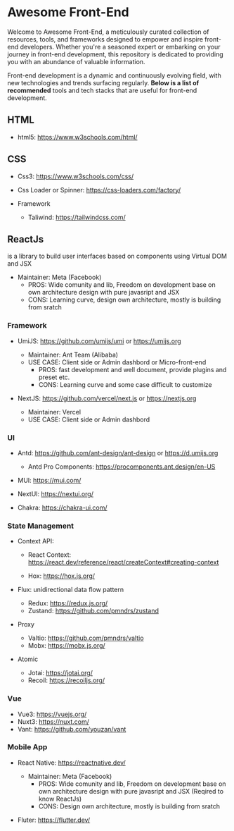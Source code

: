 # Awesome Front-End

Welcome to Awesome Front-End, a meticulously curated collection of resources, tools, and frameworks designed to empower and inspire front-end developers. Whether you're a seasoned expert or embarking on your journey in front-end development, this repository is dedicated to providing you with an abundance of valuable information.

Front-end development is a dynamic and continuously evolving field, with new technologies and trends surfacing regularly. **Below is a list of recommended** tools and tech stacks that are useful for front-end development.

## HTML
  - html5: https://www.w3schools.com/html/

## CSS
 - Css3: https://www.w3schools.com/css/
 - Css Loader or Spinner: https://css-loaders.com/factory/

 - Framework

   - Taliwind: https://tailwindcss.com/


## ReactJs
  is a library to build user interfaces based on components using Virtual DOM and JSX
- Maintainer: Meta (Facebook)
    - PROS: Wide comunity and lib, Freedom on development base on own architecture design with pure javasript and JSX
    - CONS: Learning curve, design own architecture, mostly is building from sratch

### Framework
- UmiJS: https://github.com/umijs/umi or https://umijs.org
  - Maintainer: Ant Team (Alibaba) 
  - USE CASE: Client side or Admin dashbord or Micro-front-end
    - PROS: fast development and well document, provide plugins and preset etc.
    - CONS: Learning curve and some case difficult to customize

- NextJS: https://github.com/vercel/next.js or https://nextjs.org
  - Maintainer: Vercel 
  - USE CASE: Client side or Admin dashbord

### UI 
- Antd: https://github.com/ant-design/ant-design or https://d.umijs.org
  - Antd Pro Components: https://procomponents.ant.design/en-US

- MUI: https://mui.com/

- NextUI: https://nextui.org/

- Chakra: https://chakra-ui.com/

### State Management

- Context API: 

  - React Context: https://react.dev/reference/react/createContext#creating-context
    
  - Hox: https://hox.js.org/

- Flux: unidirectional data flow pattern

   - Redux: https://redux.js.org/
   - Zustand: https://github.com/pmndrs/zustand

- Proxy

   - Valtio: https://github.com/pmndrs/valtio
   - Mobx: https://mobx.js.org/

- Atomic

  - Jotai: https://jotai.org/
  - Recoil: https://recoiljs.org/

### Vue

  - Vue3: https://vuejs.org/
  - Nuxt3: https://nuxt.com/
  - Vant: https://github.com/youzan/vant

### Mobile App

- React Native: https://reactnative.dev/
  - Maintainer: Meta (Facebook)
    - PROS: Wide comunity and lib, Freedom on development base on own architecture design with pure javasript and JSX (Reqired to know ReactJs)
    - CONS: Design own architecture, mostly is building from sratch

- Fluter: https://flutter.dev/

